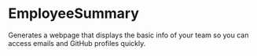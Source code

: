 # EmployeeSummary
Generates a webpage that displays the basic info of your team so you can access emails and GitHub profiles quickly.
